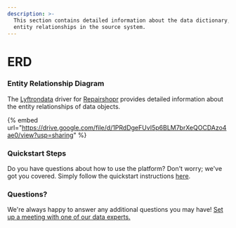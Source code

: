 ```yaml
---
description: >-
  This section contains detailed information about the data dictionary, and
  entity relationships in the source system.
---
```


# ERD

### Entity Relationship Diagram

The [Lyftrondata](https://www.lyftrondata.com/) driver for [Repairshopr](https://www.lyftrondata.com/integration/commerce-analytics/repair-shopr//) provides detailed information about the entity relationships of data objects.

{% embed url="https://drive.google.com/file/d/1PRdDgeFUvI5p6BLM7brXeQOCDAzo4ae0/view?usp=sharing" %}

### Quickstart Steps

Do you have questions about how to use the platform? Don't worry; we've got you covered. Simply follow the quickstart instructions [here](../README.md).

### Questions? <a href="#questions" id="questions"></a>

We're always happy to answer any additional questions you may have! [Set up a meeting with one of our data experts.](https://www.lyftrondata.com/book-a-meeting/)

